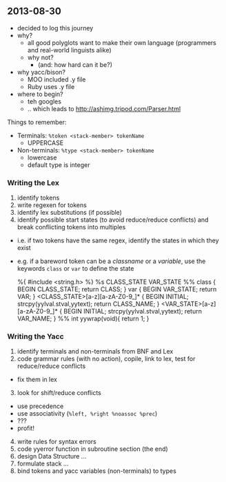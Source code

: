 ## 2013-08-30

* decided to log this journey
* why?
  * all good polyglots want to make their own language
    (programmers and real-world linguists alike)
  * why not?
    * (and: how hard can it be?)
* why yacc/bison?
  * MOO included .y file
  * Ruby uses .y file
* where to begin?
  * teh googles
  * .. which leads to http://ashimg.tripod.com/Parser.html

Things to remember:

* Terminals: `%token <stack-member> tokenName`
  * UPPERCASE
* Non-terminals: `%type <stack-member> tokenName`
  * lowercase
  * default type is integer

### Writing the Lex

1. identify tokens
2. write regexen for tokens
3. identify lex substitutions (if possible)
4. identify possible start states (to avoid reduce/reduce conflicts) and break conflicting tokens into multiples
  * i.e. if two tokens have the same regex, identify the states in which they exist
  * e.g. if a bareword token can be a _classname_ or a _variable_, use the keywords `class` or `var` to define the state

    %{
      #include <string.h>
    %}
    %s CLASS_STATE VAR_STATE
    %%
    class { BEGIN CLASS_STATE; return CLASS; }
    var { BEGIN VAR_STATE; return VAR; }
    <CLASS_STATE>[a-z][a-zA-Z0-9_]* { BEGIN INITIAL; strcpy(yylval.stval,yytext); return CLASS_NAME; }
    <VAR_STATE>[a-z][a-zA-Z0-9_]* { BEGIN INITIAL; strcpy(yylval.stval,yytext); return VAR_NAME; }
    %%
    int yywrap(void){ return 1; }

### Writing the Yacc

1. identify terminals and non-terminals from BNF and Lex
2. code grammar rules (with no action), copile, link to lex, test for reduce/reduce conflicts
  * fix them in lex
3. look for shift/reduce conflicts
  * use precedence
  * use associativity (`%left, %right %noassoc %prec`)
  * ???
  * profit!
4. write rules for syntax errors
5. code yyerror function in subroutine section (the end)
6. design Data Structure ...
7. formulate stack ...
8. bind tokens and yacc variables (non-terminals) to types

